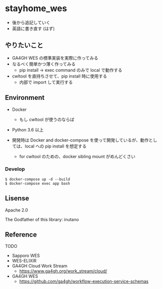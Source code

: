 # stayhome_wes

- 後から追記していく
- 英語に書き直す (はず)

## やりたいこと

- GA4GH WES の標準実装を実際に作ってみる
- なるべく簡単かつ薄く作ってみる
  - pip install -> exec command のみで local で動作する
- cwltool を直持ちさせて、pip install 時に使用する
  - 内部で import して実行する

## Environment

- Docker
  - もし cwltool が使うのならば
- Python 3.6 以上

- 開発時は Docker and docker-compose を使って開発しているが、動作としては、local への pip install を想定する
  - for cwltool のための、docker sibling mount がめんどくさい

### Develop

```
$ docker-compose up -d --build
$ docker-compose exec app bash
```

## Lisense

Apache 2.0

The Godfather of this library: inutano

## Reference

TODO

- Sapporo WES
- WES-ELIXIR
- GA4GH Cloud Work Stream
  - https://www.ga4gh.org/work_stream/cloud/
- GA4GH WES
  - https://github.com/ga4gh/workflow-execution-service-schemas
